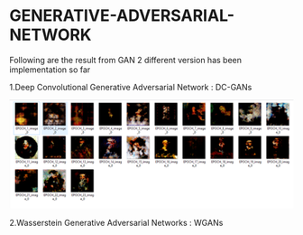 # GENERATIVE-ADVERSARIAL-NETWORK
Following are the result from GAN 2 different version has been implementation so far

1.Deep Convolutional Generative Adversarial Network : DC-GANs

![](DCGAN_OUTPUT.png)

2.Wasserstein Generative Adversarial Networks : WGANs
